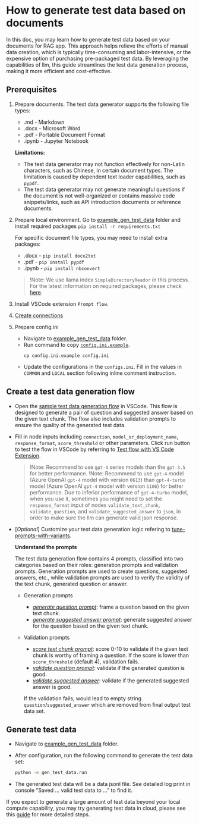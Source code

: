 # How to generate test data based on documents
In this doc, you may learn how to generate test data based on your documents for RAG app.
This approach helps relieve the efforts of manual data creation, which is typically time-consuming and labor-intensive, or the expensive option of purchasing pre-packaged test data.
By leveraging the capabilities of llm, this guide streamlines the test data generation process, making it more efficient and cost-effective.


## Prerequisites

1. Prepare documents. The test data generator supports the following file types:
    - .md - Markdown
    - .docx - Microsoft Word
    - .pdf - Portable Document Format
    - .ipynb - Jupyter Notebook

    **Limitations:**

    - The test data generator may not function effectively for non-Latin characters, such as Chinese, in certain document types. The limitation is caused by dependent text loader capabilities, such as `pypdf`.
    - The test data generator may not generate meaningful questions if the document is not well-organized or contains massive code snippets/links, such as API introduction documents or reference documents.

2. Prepare local environment. Go to [example_gen_test_data](../../examples/gen_test_data) folder and install required packages `pip install -r requirements.txt`
  
    For specific document file types, you may need to install extra packages:
      - .docx - `pip install docx2txt`
      - .pdf - `pip install pypdf`
      - .ipynb - `pip install nbconvert`
      > !Note: We use llama index `SimpleDirectoryReador` in this process. For the latest information on required packages, please check [here](https://docs.llamaindex.ai/en/stable/examples/data_connectors/simple_directory_reader.html).

3. Install VSCode extension `Prompt flow`.

4. [Create connections](https://microsoft.github.io/promptflow/how-to-guides/manage-connections.html#create-a-connection)

5. Prepare config.ini
    - Navigate to [example_gen_test_data](../../../examples/gen_test_data) folder.
    - Run command to copy [`config.ini.example`](../../examples/gen_test_data/config.ini.example).
        ```
        cp config.ini.example config.ini
        ```
    - Update the configurations in the `configs.ini`. Fill in the values in `COMMON` and `LOCAL` section following inline comment instruction.


## Create a test data generation flow
  - Open the [sample test data generation flow](../../examples/gen_test_data/gen_test_data/generate_test_data_flow/) in VSCode. This flow is designed to generate a pair of question and suggested answer based on the given text chunk. The flow also includes validation prompts to ensure the quality of the generated test data.
  - Fill in node inputs including `connection`, `model_or_deployment_name`, `response_format`, `score_threshold` or other parameters. Click run button to test the flow in VSCode by referring to [Test flow with VS Code Extension](https://microsoft.github.io/promptflow/how-to-guides/init-and-test-a-flow.html#visual-editor-on-the-vs-code-for-prompt-flow).

    > !Note: Recommend to use `gpt-4` series models than the `gpt-3.5` for better performance.
    > !Note: Recommend to use `gpt-4` model (Azure OpenAI `gpt-4` model with version `0613`) than `gpt-4-turbo` model (Azure OpenAI `gpt-4` model with version `1106`) for better performance. Due to inferior performance of `gpt-4-turbo` model, when you use it, sometimes you might need to set the `response_format` input of nodes `validate_text_chunk`, `validate_question`, and `validate_suggested_answer` to `json`, in order to make sure the llm can generate valid json response.

  - [*Optional*] Customize your test data generation logic refering to [tune-prompts-with-variants](https://microsoft.github.io/promptflow/how-to-guides/tune-prompts-with-variants.html). 

    **Understand the prompts**
    
    The test data generation flow contains 4 prompts, classified into two categories based on their roles: generation prompts and validation prompts. Generation prompts are used to create questions, suggested answers, etc., while validation prompts are used to verify the validity of the text chunk, generated question or answer.
    - Generation prompts
      - [*generate question prompt*](../../examples/gen_test_data/gen_test_data/generate_test_data_flow/generate_question_prompt.jinja2): frame a question based on the given text chunk.
      - [*generate suggested answer prompt*](../../examples/gen_test_data/gen_test_data/generate_test_data_flow/generate_suggested_answer_prompt.jinja2): generate suggested answer for the question based on the given text chunk.
    - Validation prompts
      - [*score text chunk prompt*](../../examples/gen_test_data/gen_test_data/generate_test_data_flow/score_text_chunk_prompt.jinja2): score 0-10 to validate if the given text chunk is worthy of framing a question. If the score is lower than `score_threshold` (default 4), validation fails.
      - [*validate question prompt*](../../examples/gen_test_data/gen_test_data/generate_test_data_flow/validate_question_prompt.jinja2): validate if the generated question is good.
      - [*validate suggested answer*](../../examples/gen_test_data/gen_test_data/generate_test_data_flow/generate_suggested_answer_prompt.jinja2): validate if the generated suggested answer is good.

      If the validation fails, would lead to empty string `question`/`suggested_answer` which are removed from final output test data set.

## Generate test data
- Navigate to [example_gen_test_data](../../examples/gen_test_data_gen) folder.
 
- After configuration, run the following command to generate the test data set:
  ```bash
  python -m gen_test_data.run
  ``` 

- The generated test data will be a data jsonl file. See detailed log print in console "Saved ... valid test data to ..." to find it.

If you expect to generate a large amount of test data beyond your local compute capability, you may try generating test data in cloud, please see this [guide](../cloud/azureai/generate-test-data-cloud.md) for more detailed steps.

